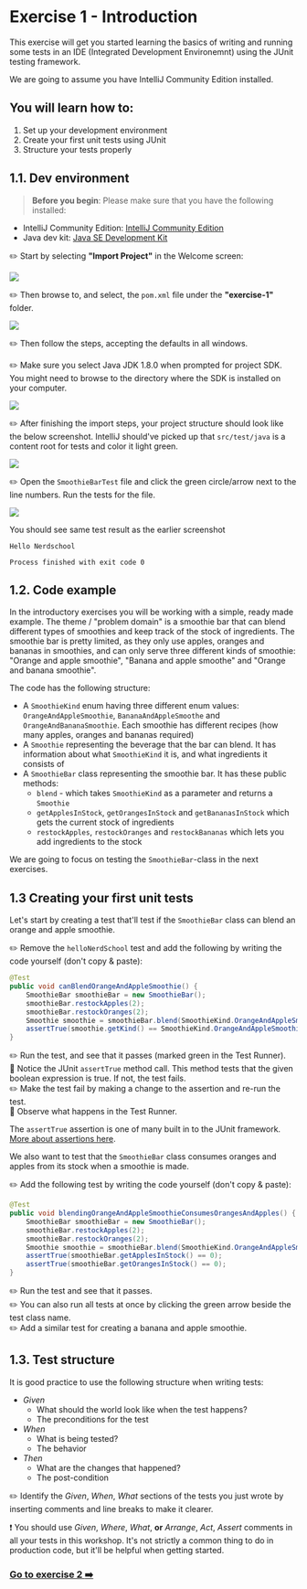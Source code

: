 # Exercise 1 - Introduction

This exercise will get you started learning the basics of writing and running some tests in an IDE (Integrated Development Environemnt) using the JUnit testing framework.

We are going to assume you have IntelliJ Community Edition installed.

## You will learn how to:

1. Set up your development environment
2. Create your first unit tests using JUnit
3. Structure your tests properly

## 1.1. Dev environment

> **Before you begin**: Please make sure that you have the following installed:
- IntelliJ Community Edition: [IntelliJ Community Edition](https://www.jetbrains.com/idea/download/)
- Java dev kit: [Java SE Development Kit](http://www.oracle.com/technetwork/java/javase/downloads/jdk8-downloads-2133151.html)

:pencil2: Start by selecting **"Import Project"** in the Welcome screen:

![](../images/intellij-open.png)

:pencil2: Then browse to, and select, the `pom.xml` file under the **"exercise-1"** folder.

![](../images/intellij-open-pom.png)

:pencil2: Then follow the steps, accepting the defaults in all windows.

:pencil2: Make sure you select Java JDK 1.8.0 when prompted for project SDK. You might need to browse to the directory where the SDK is installed on your computer.

![](../images/intellij-import-3.png)

:pencil2: After finishing the import steps, your project structure should look like the below screenshot. IntelliJ should've picked up that `src/test/java` is a content root for tests and color it light green.

![](../images/intellij-starting-point.png)

:pencil2: Open the `SmoothieBarTest` file and click the green circle/arrow next to the line numbers. Run the tests for the file.

![](../images/intellij-starting-point-run-tests.png)

You should see same test result as the earlier screenshot

```
Hello Nerdschool

Process finished with exit code 0
```

## 1.2. Code example
In the introductory exercises you will be working with a simple, ready made example. The theme / "problem domain" is a smoothie bar that can blend different types of smoothies and keep track of the stock of ingredients. The smoothie bar is pretty limited, as they only use apples, oranges and bananas in smoothies, and can only serve three different kinds of smoothie: "Orange and apple smoothie", "Banana and apple smoothe" and "Orange and banana smoothie".

The code has the following structure:

- A `SmoothieKind` enum having three different enum values: `OrangeAndAppleSmoothie`, `BananaAndAppleSmoothe` and `OrangeAndBananaSmoothie`. Each smoothie has different recipes (how many apples, oranges and bananas required)
- A `Smoothie` representing the beverage that the bar can blend. It has information about what `SmoothieKind` it is, and what ingredients it consists of
- A `SmoothieBar` class representing the smoothie bar. It has these public methods:
  - `blend` - which takes `SmoothieKind` as a parameter and returns a `Smoothie`
  - `getApplesInStock`, `getOrangesInStock` and `getBananasInStock` which gets the current stock of ingredients
  - `restockApples`, `restockOranges` and  `restockBananas` which lets you add ingredients to the stock

We are going to focus on testing the `SmoothieBar`-class in the next exercises.

## 1.3 Creating your first unit tests

Let's start by creating a test that'll test if the `SmoothieBar` class can blend an orange and apple smoothie.

:pencil2: Remove the `helloNerdSchool` test and add the following by writing the code yourself (don't copy & paste):

```java
@Test
public void canBlendOrangeAndAppleSmoothie() {
    SmoothieBar smoothieBar = new SmoothieBar();
    smoothieBar.restockApples(2);
    smoothieBar.restockOranges(2);
    Smoothie smoothie = smoothieBar.blend(SmoothieKind.OrangeAndAppleSmoothie);
    assertTrue(smoothie.getKind() == SmoothieKind.OrangeAndAppleSmoothie);
}
```

:pencil2: Run the test, and see that it passes (marked green in the Test Runner).  
:book: Notice the JUnit `assertTrue` method call. This method tests that the given boolean expression is true. If not, the test fails.  
:pencil2: Make the test fail by making a change to the assertion and re-run the test.  
:book: Observe what happens in the Test Runner.  

The `assertTrue` assertion is one of many built in to the JUnit framework. [More about assertions here](https://github.com/junit-team/junit4/wiki/Assertions).

We also want to test that the `SmoothieBar` class consumes oranges and apples from its stock when a smoothie is made.

:pencil2: Add the following test by writing the code yourself (don't copy & paste):

```java
@Test
public void blendingOrangeAndAppleSmoothieConsumesOrangesAndApples() {
    SmoothieBar smoothieBar = new SmoothieBar();
    smoothieBar.restockApples(2);
    smoothieBar.restockOranges(2);
    Smoothie smoothie = smoothieBar.blend(SmoothieKind.OrangeAndAppleSmoothie);
    assertTrue(smoothieBar.getApplesInStock() == 0);
    assertTrue(smoothieBar.getOrangesInStock() == 0);
}
```

:pencil2: Run the test and see that it passes.  
:pencil2: You can also run all tests at once by clicking the green arrow beside the test class name.  
:pencil2: Add a similar test for creating a banana and apple smoothie.

## 1.3. Test structure

It is good practice to use the following structure when writing tests:

- _Given_
  - What should the world look like when the test happens?
  - The preconditions for the test
- _When_
  - What is being tested?
  - The behavior
- _Then_
  - What are the changes that happened?
  - The post-condition


:pencil2: Identify the _Given_, _When_, _What_ sections of the tests you just wrote by inserting comments and line breaks to make it clearer.

:exclamation: You should use _Given_, _Where_, _What_, **or** _Arrange_, _Act_, _Assert_ comments in all your tests in this workshop. It's not strictly a common thing to do in production code, but it'll be helpful when getting started.

### [Go to exercise 2 :arrow_right:](../exercise-2/README.md)
